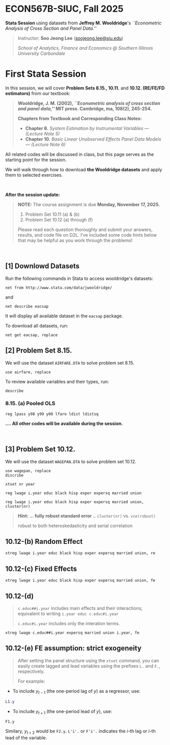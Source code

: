 # ECON567B-SIUC, Fall 2025

**Stata Session** using datasets from __Jeffrey M. Wooldridge__'s <i>``Econometric Analysis of Cross Section and Panel Data.''</i>
>  Instructor: **Soo Jeong Lee** (soojeong.lee@siu.edu)
> 
> _School of Analytics, Finance and Economics @ Southern Ililinois University Carbondale_


# First Stata Session
In this session, we will cover __Problem Sets 8.15., 10.11.__ and __10.12. (RE/FE/FD estimators)__ from our textbook:

> **Wooldridge, J. M. (2002), <i>``Econometric analysis of cross section and panel data,''</i> MIT press. Cambridge, ma, 108(2), 245-254.**
> 
> **Chapters from Textbook and Corresponding Class Notes:**
> - **Chapter 8.** *System Estimation by Instrumental Variables* — *(Lecture Note 5)*  
> - **Chapter 10.** *Basic Linear Unobserved Effects Panel Data Models* — *(Lecture Note 6)*
>

All related codes will be discussed in class, but this page serves as the starting point for the session.

We will walk through how to download __the Wooldridge datasets__ and apply them to selected exercises.

<br>

**After the session update:**
> **NOTE:** The course assignment is due **Monday, November 17, 2025.**
> 1. Problem Set 10.11 (a) & (b)
> 2. Problem Set 10.12 (a) through (f)
>
> Please read each question thoroughly and submit your answers, results, and code file on D2L.
I’ve included some code hints below that may be helpful as you work through the problems!

<br>

## [1] Downlowd Datasets
Run the following commands in Stata to access wooldridge's datasets:
```
net from http://www.stata.com/data/jwooldridge/
```
and
```
net describe eacsap
```
It will display all available dataset in the `eacsap` package. 

To download all datasets, run:
```
net get eacsap, replace
```

## [2] Problem Set 8.15.
We will use the dataset `AIRFARE.DTA` to solve problem set 8.15.
```
use airfare, replace
```
To review available variables and their types, run:
```
describe
```
### 8.15. (a) Pooled OLS
```
reg lpass y98 y99 y00 lfare ldist ldistsq
```


**.... All other codes will be available during the session.**



<br>

## [3] Problem Set 10.12.
We will use the dataset `WAGEPAN.DTA` to solve problem set 10.12.

```
use wagepan, replace
discribe
```

```
xtset nr year
```
```
reg lwage i.year educ black hisp exper expersq married union
```
```
reg lwage i.year educ black hisp exper expersq married union, cluster(nr)
```
>**Hint: ...  fully robust standard error ..** `cluster(nr)` vs. `vce(robust)`
>
> robust to both heteroskedasticity and serial correlation

## 10.12-(b) Random Effect 
```
xtreg lwage i.year educ black hisp exper expersq married union, re
```
## 10.12-(c) Fixed Effects 
```
xtreg lwage i.year educ black hisp exper expersq married union, fe
```
## 10.12-(d) 
> `c.educ##i.year` includes main effects and their interactions; equivalent to writing  `i.year educ c.educ#i.year`
> 
> `c.educ#i.year` includes only the interation terms.
```
xtreg lwage c.educ##i.year expersq married union i.year, fe
```

## 10.12-(e) FE assumption: strict exogeneity
> After setting the panel structure using the `xtset` command, you can easily create lagged and lead variables using the prefixes `L.` and `F.`, respectively.
>
> For example:
- To include $y_{t-1}$ (the one-period lag of $y$) as a regressor, use:
```stata
L1.y
```
- To include $y_{t+1}$ (the one-period lead of $y$), use:
```
F1.y
```
Similary, $y_{t+2}$ would be `F2.y`. `L'i'.` or  `F'i'.` indicates the $i$-th lag or $i$-th lead of the variable. 
  

<br>






